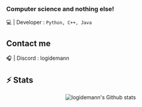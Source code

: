 ### Computer science and nothing else! 

💻 | Developer : ```Python, C++, Java```

## Contact me
🎧 | Discord : logidemann

## ⚡ Stats
<p align="center">

  <img src="https://github-readme-stats.vercel.app/api?username=logidemann&theme=tokyonight&show_icons=true&count_private=true" alt="logidemann's Github stats">
</p>

